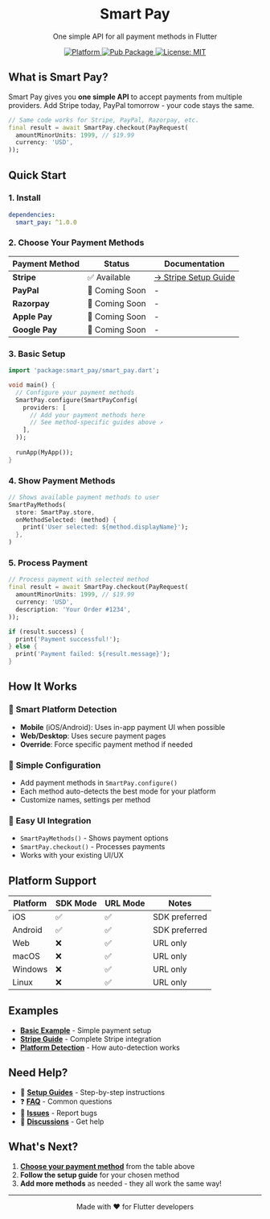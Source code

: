 <h1 align="center">Smart Pay</h1>

<p align="center">One simple API for all payment methods in Flutter</p>

<p align="center">
  <a href="https://flutter.dev">
    <img src="https://img.shields.io/badge/Platform-Flutter-02569B?logo=flutter" alt="Platform" />
  </a>
  <a href="https://pub.dartlang.org/packages/smart_pay">
    <img src="https://img.shields.io/pub/v/smart_pay.svg" alt="Pub Package" />
  </a>
  <a href="LICENSE">
    <img src="https://img.shields.io/github/license/muhammadwaqasdev/smart_pay?color=red" alt="License: MIT" />
  </a>
</p>

## What is Smart Pay?

Smart Pay gives you **one simple API** to accept payments from multiple providers. Add Stripe today, PayPal tomorrow - your code stays the same.

```dart
// Same code works for Stripe, PayPal, Razorpay, etc.
final result = await SmartPay.checkout(PayRequest(
  amountMinorUnits: 1999, // $19.99
  currency: 'USD',
));
```

## Quick Start

### 1. Install

```yaml
dependencies:
  smart_pay: ^1.0.0
```

### 2. Choose Your Payment Methods

| Payment Method | Status | Documentation |
|---------------|---------|---------------|
| **Stripe** | ✅ Available | [→ Stripe Setup Guide](doc/stripe.md) |
| **PayPal** | 🔄 Coming Soon | - |
| **Razorpay** | 🔄 Coming Soon | - |
| **Apple Pay** | 🔄 Coming Soon | - |
| **Google Pay** | 🔄 Coming Soon | - |

### 3. Basic Setup

```dart
import 'package:smart_pay/smart_pay.dart';

void main() {
  // Configure your payment methods
  SmartPay.configure(SmartPayConfig(
    providers: [
      // Add your payment methods here
      // See method-specific guides above ↗️
    ],
  ));
  
  runApp(MyApp());
}
```

### 4. Show Payment Methods

```dart
// Shows available payment methods to user
SmartPayMethods(
  store: SmartPay.store,
  onMethodSelected: (method) {
    print('User selected: ${method.displayName}');
  },
)
```

### 5. Process Payment

```dart
// Process payment with selected method
final result = await SmartPay.checkout(PayRequest(
  amountMinorUnits: 1999, // $19.99
  currency: 'USD',
  description: 'Your Order #1234',
));

if (result.success) {
  print('Payment successful!');
} else {
  print('Payment failed: ${result.message}');
}
```

## How It Works

### 🎯 **Smart Platform Detection**
- **Mobile** (iOS/Android): Uses in-app payment UI when possible
- **Web/Desktop**: Uses secure payment pages
- **Override**: Force specific payment method if needed

### 🔧 **Simple Configuration**
- Add payment methods in `SmartPay.configure()`
- Each method auto-detects the best mode for your platform
- Customize names, settings per method

### 🎨 **Easy UI Integration**
- `SmartPayMethods()` - Shows payment options
- `SmartPay.checkout()` - Processes payments
- Works with your existing UI/UX

## Platform Support

| Platform | SDK Mode | URL Mode | Notes |
|----------|----------|----------|-------|
| iOS | ✅ | ✅ | SDK preferred |
| Android | ✅ | ✅ | SDK preferred |
| Web | ❌ | ✅ | URL only |
| macOS | ❌ | ✅ | URL only |
| Windows | ❌ | ✅ | URL only |
| Linux | ❌ | ✅ | URL only |

## Examples

- **[Basic Example](example/)** - Simple payment setup
- **[Stripe Guide](doc/stripe.md)** - Complete Stripe integration
- **[Platform Detection](doc/platform-detection.md)** - How auto-detection works

## Need Help?

- 📖 **[Setup Guides](doc/)** - Step-by-step instructions
- ❓ **[FAQ](doc/faq.md)** - Common questions
- 🐛 **[Issues](https://github.com/muhammadwaqasdev/smart_pay/issues)** - Report bugs
- 💬 **[Discussions](https://github.com/muhammadwaqasdev/smart_pay/discussions)** - Get help

## What's Next?

1. **[Choose your payment method](doc/)** from the table above
2. **Follow the setup guide** for your chosen method
3. **Add more methods** as needed - they all work the same way!

---

<p align="center">Made with ❤️ for Flutter developers</p>